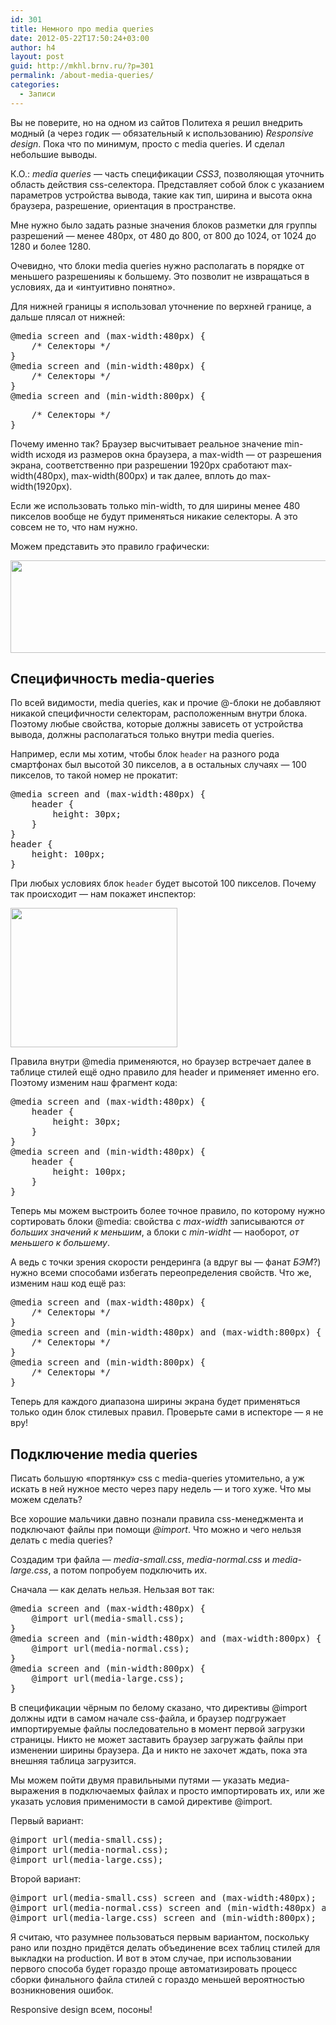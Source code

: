```yaml
---
id: 301
title: Немного про media queries
date: 2012-05-22T17:50:24+03:00
author: h4
layout: post
guid: http://mkhl.brnv.ru/?p=301
permalink: /about-media-queries/
categories:
  - Записи
---
```

Вы не поверите, но на одном из сайтов Политеха я решил внедрить модный (а через годик — обязательный к использованию) _Responsive design_. Пока что по минимум, просто с media queries. И сделал небольшие выводы.

К.О.: _media queries_ — часть спецификации _CSS3_, позволяющая уточнить область действия css-селектора. Представляет собой блок с указанием параметров устройства вывода, такие как тип, ширина и высота окна браузера, разрешение, ориентация в пространстве.

Мне нужно было задать разные значения блоков разметки для группы разрешений — менее 480px, от 480 до 800, от 800 до 1024, от 1024 до 1280 и более 1280.

Очевидно, что блоки media queries нужно располагать в порядке от меньшего разрешенияы к большему. Это позволит не извращаться в условиях, да и «интуитивно понятно».

Для нижней границы я использовал уточнение по верхней границе, а дальше плясал от нижней:

<pre>@media screen and (max-width:480px) {
    /* Селекторы */
}
@media screen and (min-width:480px) {
    /* Селекторы */
}
@media screen and (min-width:800px) {</pre>

<pre>    /* Селекторы */
}</pre>

Почему именно так? Браузер высчитывает реальное значение min-width исходя из размеров окна браузера, а max-width — от разрешения экрана, соответственно при разрешении 1920px сработают max-width(480px), max-width(800px) и так далее, вплоть до max-width(1920px).

Если же использовать только min-width, то для ширины менее 480 пикселов вообще не будут применяться никакие селекторы. А это совсем не то, что нам нужно.

Можем представить это правило графически:

[<img class="alignnone size-full wp-image-302" title="20120522-media-queries" src="http://mkhl.brnv.ru/wp-content/uploads/2012/05/20120522-media-queries.png" alt="" width="575" height="148" srcset="https://mkhl.brnv.ru/wp-content/uploads/2012/05/20120522-media-queries.png 575w, https://mkhl.brnv.ru/wp-content/uploads/2012/05/20120522-media-queries-300x77.png 300w" sizes="(max-width: 575px) 100vw, 575px" />](http://mkhl.brnv.ru/wp-content/uploads/2012/05/20120522-media-queries.png)

## Специфичность media-queries

По всей видимости, media queries, как и прочие @-блоки не добавляют никакой специфичности селекторам, расположенным внутри блока. Поэтому любые свойства, которые должны зависеть от устройства вывода, должны располагаться только внутри media queries.

Например, если мы хотим, чтобы блок `header` на разного рода смартфонах был высотой 30 пикселов, а в остальных случаях — 100 пикселов, то такой номер не прокатит:

<pre>@media screen and (max-width:480px) {
    header {
        height: 30px;
    }
}
header {
    height: 100px;
}</pre>

При любых условиях блок `header` будет высотой 100 пикселов. Почему так происходит — нам покажет инспектор:

[<img class="alignnone size-full wp-image-303" title="by default 2012-05-22 в 16.54.35" src="http://mkhl.brnv.ru/wp-content/uploads/2012/05/by-default-2012-05-22-в-16.54.35.png" alt="" width="267" height="223" />](http://mkhl.brnv.ru/wp-content/uploads/2012/05/by-default-2012-05-22-в-16.54.35.png)

Правила внутри @media применяются, но браузер встречает далее в таблице стилей ещё одно правило для header и применяет именно его. Поэтому изменим наш фрагмент кода:

<pre>@media screen and (max-width:480px) {
    header {
        height: 30px;
    }
}
@media screen and (min-width:480px) {
    header {
        height: 100px;
    }
}</pre>

Теперь мы можем выстроить более точное правило, по которому нужно сортировать блоки @media: свойства с _max-width_ записываются _от больших значений к меньшим_, а блоки с _min-widht_ — наоборот, _от меньшего к большему_.

А ведь с точки зрения скорости рендеринга (а вдруг вы — фанат _БЭМ_?) нужно всеми способами избегать переопределения свойств. Что же, изменим наш код ещё раз:

<pre>@media screen and (max-width:480px) {
    /* Селекторы */
}
@media screen and (min-width:480px) and (max-width:800px) {
    /* Селекторы */
}
@media screen and (min-width:800px) {
    /* Селекторы */
}</pre>

Теперь для каждого диапазона ширины экрана будет применяться только один блок стилевых правил. Проверьте сами в испекторе — я не вру!

## Подключение media queries

Писать большую «портянку» css с media-queries утомительно, а уж искать в ней нужное место через пару недель — и того хуже. Что мы можем сделать?

Все хорошие мальчики давно познали правила css-менеджмента и подключают файлы при помощи _@import_. Что можно и чего нельзя делать с media queries?

Создадим три файла — _media-small.css_, _media-normal.css_ и _media-large.css_, а потом попробуем подключить их.

Сначала — как делать нельзя. Нельзая вот так:

<pre>@media screen and (max-width:480px) {
    @import url(media-small.css);
}
@media screen and (min-width:480px) and (max-width:800px) {
    @import url(media-normal.css);
}
@media screen and (min-width:800px) {
    @import url(media-large.css);
}</pre>

В спецификации чёрным по белому сказано, что директивы @import должны идти в самом начале css-файла, и браузер подгружает импортируемые файлы последовательно в момент первой загрузки страницы. Никто не может заставить браузер загружать файлы при изменении ширины браузера. Да и никто не захочет ждать, пока эта внешняя таблица загрузится.

Мы можем пойти двумя правильными путями — указать медиа-выражения в подключаемых файлах и просто импортировать их, или же указать условия применимости в самой директиве @import.

Первый вариант:

<pre>@import url(media-small.css);
@import url(media-normal.css);
@import url(media-large.css);</pre>

Второй вариант:

<pre>@import url(media-small.css) screen and (max-width:480px);
@import url(media-normal.css) screen and (min-width:480px) and (max-width:800px);
@import url(media-large.css) screen and (min-width:800px);</pre>

Я считаю, что разумнее пользоваться первым вариантом, поскольку рано или поздно придётся делать объединение всех таблиц стилей для выкладки на production. И вот в этом случае, при использовании первого способа будет гораздо проще автоматизировать процесс сборки финального файла стилей с гораздо меньшей вероятностью возникновения ошибок.

Responsive design всем, посоны!